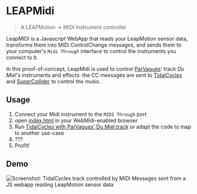 # LEAPMidi
> A LEAPMotion -> MIDI Instrument controller

LeapMIDI is a Javascript WebApp that reads your LeapMotion sensor data, transforms them into MIDi ControlChange messages,
and sends them to your computer's `Midi Through` interface to control the instruments you connect to it.  

In this proof-of-concept, LeapMidi is used to control [ParVagues](https://soundcloud.com/parvagues/)' track _Du Miel_'s instruments and effects: the CC messages are sent to [TidalCycles](tidalcycles.org/) and [SuperCollider](http://supercollider.sourceforge.net) to control the music.

## Usage

1. Connect your Midi instrument to the `MIDI Through` port
2. open [index.html](./index.html) in your WebMidi-enabled browser
3. Run [TidalCycles with ParVagues' Du Miel track](https://git.plnech.fr/Tidal/) or adapt the code to map to another use-case
4. ???
5. Profit!

## Demo

![Screenshot: TidalCycles track controlled by MIDI Messages sent from a JS webapp reading LeapMotion sensor data](https://user-images.githubusercontent.com/1821404/140657932-93aafe9b-b980-4f08-91b1-ac4e7daae241.png)
